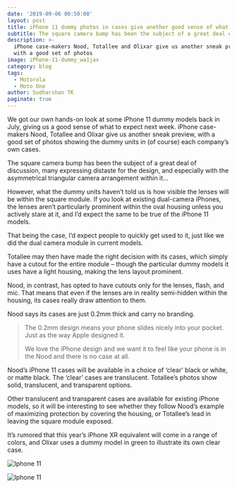```yaml
---
date: '2019-09-06 00:50:00'
layout: post
title: iPhone 11 dummy photos in cases give another good sense of what to expect
subtitle: The square camera bump has been the subject of a great deal of discussion
description: >-
  iPhone case-makers Nood, Totallee and Olixar give us another sneak preview,
  with a good set of photos
image: iPhone-11-dummy_wa1jax
category: blog
tags:
  - Motorola
  - Moto One
author: Sudharshan TK
paginate: true
---
```

We got our own hands-on look at some iPhone 11 dummy models back in July, giving us a good sense of what to expect next week. iPhone case-makers Nood, Totallee and Olixar give us another sneak preview, with a good set of photos showing the dummy units in (of course) each company’s own cases.

The square camera bump has been the subject of a great deal of discussion, many expressing distaste for the design, and especially with the asymmetrical triangular camera arrangement within it…

However, what the dummy units haven’t told us is how visible the lenses will be within the square module. If you look at existing dual-camera iPhones, the lenses aren’t particularly prominent within the oval housing unless you actively stare at it, and I’d expect the same to be true of the iPhone 11 models.

That being the case, I’d expect people to quickly get used to it, just like we did the dual camera module in current models.

Totallee may then have made the right decision with its cases, which simply have a cutout for the entire module – though the particular dummy models it uses have a light housing, making the lens layout prominent.

Nood, in contrast, has opted to have cutouts only for the lenses, flash, and mic. That means that even if the lenses are in reality semi-hidden within the housing, its cases really draw attention to them.

Nood says its cases are just 0.2mm thick and carry no branding.

> The 0.2mm design means your phone slides nicely into your pocket. Just as the way Apple designed it.
>
> We love the iPhone design and we want it to feel like your phone is in the Nood and there is no case at all.

Nood’s iPhone 11 cases will be available in a choice of ‘clear’ black or white, or matte black. The ‘clear’ cases are translucent. Totallee’s photos show solid, translucent, and transparent options.

Other translucent and transparent cases are available for existing iPhone models, so it will be interesting to see whether they follow Nood’s example of maximizing protection by covering the housing, or Totallee’s lead in leaving the square module exposed.

It’s rumored that this year’s iPhone XR equivalent will come in a range of colors, and Olixar uses a dummy model in green to illustrate its own clear case.

![Iphone 11](https://res.cloudinary.com/read-write-tech/image/upload/v1567733174/totallee-iphone-11-cases-4_s7oqgu.jpg "Apple")

![Iphone 11](https://res.cloudinary.com/read-write-tech/image/upload/v1567733224/totallee-iphone-11-cases-5_ewqhfg.jpg "Apple")
